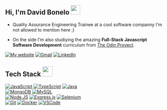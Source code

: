 ## Hi, I'm David Bonelo <img src = "https://raw.githubusercontent.com/MartinHeinz/MartinHeinz/master/wave.gif" width = 30px>

- Quality Assurance Engineering Trainee at a cool software companny I'm not allowed to mention here ;)

- On the side I'm also studiying the amazing **Full-Stack Javascript Software Development** curriculum from [The Odin Proyect](https://www.theodinproject.com/).

[![My website](https://img.shields.io/badge/My_Website-000000?style=for-the-badge&logo=Microsoft-edge&logoColor=white)](https://davidbonelo-web.netlify.app)
[![Gmail](https://img.shields.io/badge/Gmail-D14836?style=for-the-badge&logo=gmail&logoColor=white)](mailto:bonelodev@gmail.com?subject=Feedback%20From%20Github&body=Hello,)
[![LinkedIn](https://img.shields.io/badge/LinkedIn-0077B5?style=for-the-badge&logo=linkedin&logoColor=white)](https://www.linkedin.com/in/davidbonelo/)

## Tech Stack <img src = "https://media2.giphy.com/media/QssGEmpkyEOhBCb7e1/giphy.gif?cid=ecf05e47a0n3gi1bfqntqmob8g9aid1oyj2wr3ds3mg700bl&rid=giphy.gif" width = 32px>

[![JavaScript](https://img.shields.io/badge/JavaScript-F7DF1E?style=for-the-badge&logo=javascript&logoColor=white&labelColor=101010)]()
[![TypeScript](https://img.shields.io/badge/typescript-%23007ACC.svg?style=for-the-badge&logo=typescript&logoColor=white&labelColor=101010)]()
[![Java](https://img.shields.io/badge/Java-007396?style=for-the-badge&logo=java&logoColor=white&labelColor=101010)]()
<br>
[![MongoDB](https://img.shields.io/badge/MongoDB-47A248?style=for-the-badge&logo=mongodb&logoColor=white&labelColor=101010)]()
[![MySQL](https://img.shields.io/badge/MySQL-4479A1?style=for-the-badge&logo=mysql&logoColor=white&labelColor=101010)]()
<br>
[![Node.JS](https://img.shields.io/badge/Node.JS-339933?style=for-the-badge&logo=node.js&logoColor=white&labelColor=101010)]()
[![Express.js](https://img.shields.io/badge/express.js-%23404d59.svg?style=for-the-badge&logo=express&logoColor=%2361DAFB&labelColor=101010)]()
[![Selenium](https://img.shields.io/badge/Selenium-43B02A?style=for-the-badge&logo=Selenium&logoColor=white&labelColor=101010)](https://www.selenium.dev/)
<br>
[![Git](https://img.shields.io/badge/git-F05032.svg?style=for-the-badge&logo=git&logoColor=white&labelColor=101010)](https://git-scm.com/)
[![Docker](https://img.shields.io/badge/docker-%230db7ed.svg?style=for-the-badge&logo=docker&logoColor=white&labelColor=101010)]()
[![VSCode](https://img.shields.io/badge/vscode-007ACC.svg?style=for-the-badge&logo=visualstudiocode&logoColor=white&labelColor=101010)]()
